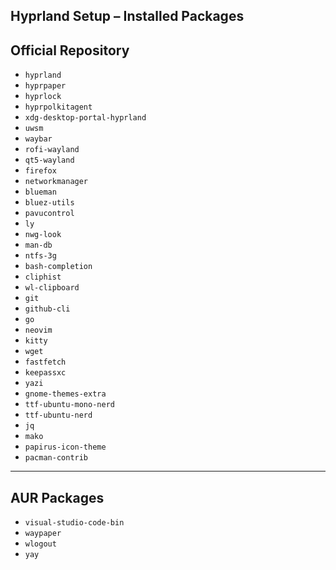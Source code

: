 ## Hyprland Setup – Installed Packages

## Official Repository
- `hyprland`
- `hyprpaper`
- `hyprlock`
- `hyprpolkitagent`
- `xdg-desktop-portal-hyprland`
- `uwsm`
- `waybar`
- `rofi-wayland`
- `qt5-wayland`
- `firefox`
- `networkmanager`
- `blueman`
- `bluez-utils`
- `pavucontrol`
- `ly`
- `nwg-look`
- `man-db`
- `ntfs-3g`
- `bash-completion`
- `cliphist`
- `wl-clipboard`
- `git`
- `github-cli`
- `go`
- `neovim`
- `kitty`
- `wget`
- `fastfetch`
- `keepassxc`
- `yazi`
- `gnome-themes-extra`
- `ttf-ubuntu-mono-nerd`
- `ttf-ubuntu-nerd`
- `jq`
- `mako`
- `papirus-icon-theme`
- `pacman-contrib`

---

## AUR Packages
- `visual-studio-code-bin`
- `waypaper`
- `wlogout`
- `yay`